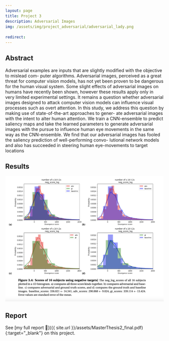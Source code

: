 ```yaml
---
layout: page
title: Project 3
description: Adversarial Images
img: /assets/img/project_adversarial/adversarial_lady.png

redirect: 
---
```


## Abstract
Adversarial examples are inputs that are slightly modified with the objective to mislead com-
puter algorithms. Adversarial images, perceived as a great threat for computer vision models,
has not yet been proven to be dangerous for the human visual system. Some slight effects of
adversarial images on humans have recently been shown, however these results apply only in
very limited experimental settings. It remains a question whether adversarial images designed
to attack computer vision models can influence visual processes such as overt attention. In
this study, we address this question by making use of state-of-the-art approaches to gener-
ate adversarial images with the intent to alter human attention. We train a CNN-ensemble
to predict saliency maps and take the learned parameters to generate adversarial images with
the pursue to influence human eye movements in the same way as the CNN-ensemble. We
find that our adversarial images has fooled the saliency prediction of well-performing convo-
lutional network models and also has succeeded in steering human eye-movements to target
locations

## Results

<p align="center">
<img src="/assets/img/project_adversarial/plots.png" alt="plots" width="700"/> 
</p>

## Report
See [my full report :book:]({{ site.url }}/assets/MasterThesis2_final.pdf){:target="\_blank"} on this project. 

